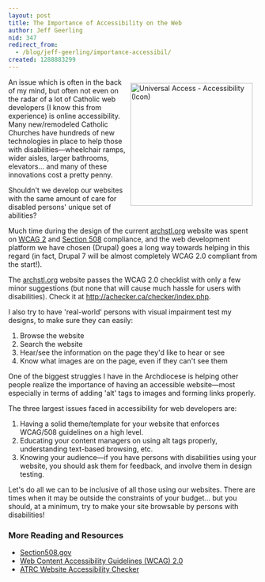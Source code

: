 ```yaml
---
layout: post
title: The Importance of Accessibility on the Web
author: Jeff Geerling
nid: 347
redirect_from:
  - /blog/jeff-geerling/importance-accessibil/
created: 1288883299
---
```

<p><img src="http://www.opensourcecatholic.com/sites/opensourcecatholic.com/files/user-uploads/oscatholic/universal-access.png" alt="Universal Access - Accessibility (Icon)" style="float: right; width: 247px; height: 248px; border-width: 0px; border-style: solid; margin: 10px;" />An issue which is often in the back of my mind, but often not even on the radar of a lot of Catholic web developers (I know this from experience) is online accessibility. Many new/remodeled Catholic Churches have hundreds of new technologies in place to help those with disabilities—wheelchair ramps, wider aisles, larger bathrooms, elevators... and many of these innovations cost a pretty penny.</p>
<p>Shouldn't we develop our websites with the same amount of care for disabled persons' unique set of abilities?</p>
<p>Much time during the design of the current <a href="http://archstl.org/">archstl.org</a> website was spent on <a href="http://www.w3.org/TR/WCAG20/">WCAG 2</a> and <a href="http://www.section508.gov/docs/Section%20508%20Standards%20Guide.pdf">Section 508</a> compliance, and the web development platform we have chosen (Drupal) goes a long way towards helping in this regard (in fact, Drupal 7 will be almost completely WCAG 2.0 compliant from the start!).</p>
<p>The <a href="http://archstl.org/">archstl.org</a> website passes the WCAG 2.0 checklist with only a few minor suggestions (but none that will cause much hassle for users with disabilities). Check it at <a href="http://achecker.ca/checker/index.php">http://achecker.ca/checker/index.php</a>.</p>
<p>I also try to have 'real-world' persons with visual impairment test my designs, to make sure they can easily:</p>
<ol>
<li>Browse the website</li>
<li>Search the website</li>
<li>Hear/see the information on the page they'd like to hear or see</li>
<li>Know what images are on the page, even if they can't see them</li>
</ol> <!--break-->
<p>One of the biggest struggles I have in the Archdiocese is helping other people realize the importance of having an accessible website—most especially in terms of adding 'alt' tags to images and forming links properly.</p>
<p>The three largest issues faced in accessibility for web developers are:</p>
<ol>
<li>Having a solid theme/template for your website that enforces WCAG/508 guidelines on a high level.</li>
<li>Educating your content managers on using alt tags properly, understanding text-based browsing, etc.</li>
<li>Knowing your audience—if you have persons with disabilities using your website, you should ask them for feedback, and involve them in design testing.</li>
</ol>
<p>Let's do all we can to be inclusive of all those using our websites. There are times when it may be outside the constraints of your budget... but you should, at a minimum, try to make your site browsable by persons with disabilities!</p>
<h3>More Reading and Resources</h3>
<ul>
<li><a href="http://www.section508.gov/index.cfm?fuseAction=stds">Section508.gov</a></li>
<li><a href="http://www.w3.org/TR/WCAG20/">Web Content Accessibility Guidelines (WCAG) 2.0</a></li>
<li><a href="http://achecker.ca/checker/index.php">ATRC Website Accessibility Checker</a></li>
</ul>
